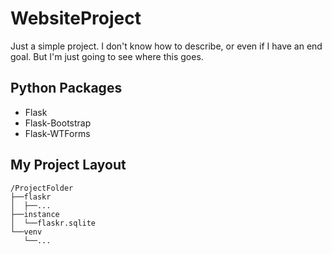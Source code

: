 # WebsiteProject

Just a simple project. I don't know how to describe, or even if I have an end goal. But I'm just going to see where this goes.

## Python Packages

- Flask
- Flask-Bootstrap
- Flask-WTForms

## My Project Layout

    /ProjectFolder  
    ├──flaskr
    │  ├──...
    ├──instance
    │  └──flaskr.sqlite
    └──venv
       └──...